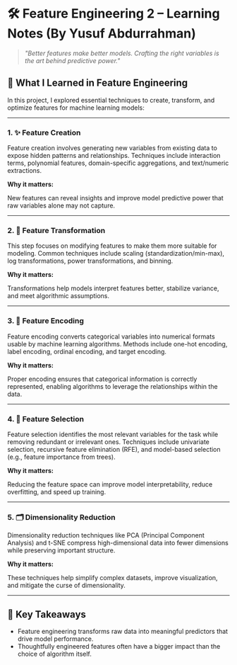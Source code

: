 <h1>🛠️ Feature Engineering 2 – Learning Notes (By Yusuf Abdurrahman)</h1>

<blockquote><em>"Better features make better models. Crafting the right variables is the art behind predictive power."</em></blockquote>

<h2>📘 What I Learned in Feature Engineering</h2>

<p>In this project, I explored essential techniques to create, transform, and optimize features for machine learning models:</p>

<hr>

<h3>1. ✨ Feature Creation</h3>

<p>Feature creation involves generating new variables from existing data to expose hidden patterns and relationships. Techniques include interaction terms, polynomial features, domain-specific aggregations, and text/numeric extractions.</p>

<strong>Why it matters:</strong><br>
<p>New features can reveal insights and improve model predictive power that raw variables alone may not capture.</p>

<hr>

<h3>2. 🔄 Feature Transformation</h3>

<p>This step focuses on modifying features to make them more suitable for modeling. Common techniques include scaling (standardization/min-max), log transformations, power transformations, and binning.</p>

<strong>Why it matters:</strong><br>
<p>Transformations help models interpret features better, stabilize variance, and meet algorithmic assumptions.</p>

<hr>

<h3>3. 🧩 Feature Encoding</h3>

<p>Feature encoding converts categorical variables into numerical formats usable by machine learning algorithms. Methods include one-hot encoding, label encoding, ordinal encoding, and target encoding.</p>

<strong>Why it matters:</strong><br>
<p>Proper encoding ensures that categorical information is correctly represented, enabling algorithms to leverage the relationships within the data.</p>

<hr>

<h3>4. 🧹 Feature Selection</h3>

<p>Feature selection identifies the most relevant variables for the task while removing redundant or irrelevant ones. Techniques include univariate selection, recursive feature elimination (RFE), and model-based selection (e.g., feature importance from trees).</p>

<strong>Why it matters:</strong><br>
<p>Reducing the feature space can improve model interpretability, reduce overfitting, and speed up training.</p>

<hr>

<h3>5. 🗂️ Dimensionality Reduction</h3>

<p>Dimensionality reduction techniques like PCA (Principal Component Analysis) and t-SNE compress high-dimensional data into fewer dimensions while preserving important structure.</p>

<strong>Why it matters:</strong><br>
<p>These techniques help simplify complex datasets, improve visualization, and mitigate the curse of dimensionality.</p>

<hr>

<h2>📌 Key Takeaways</h2>

<ul>
  <li>Feature engineering transforms raw data into meaningful predictors that drive model performance.</li>
  <li>Thoughtfully engineered features often have a bigger impact than the choice of algorithm itself.</li>
</ul>
